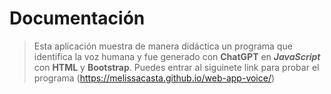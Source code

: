 # Documentación

>Esta aplicación muestra de manera didáctica un programa que identifica la voz humana y fue generado con **ChatGPT** en ***JavaScript*** con **HTML** y **Bootstrap**.
>Puedes entrar al siguinete link para probar el programa (https://melissacasta.github.io/web-app-voice/)
